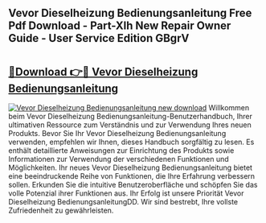 ## Vevor Dieselheizung Bedienungsanleitung Free Pdf Download - Part-Xlh New Repair Owner Guide - User Service Edition GBgrV

# <h2><a href="http://df07dqe.blite.top/?on=Vevor+Dieselheizung+Bedienungsanleitung">🔗Download 👉🔴 Vevor Dieselheizung Bedienungsanleitung</a></h2>

[![Vevor Dieselheizung Bedienungsanleitung new download](https://i.imgur.com/lujVjoI.png)](http://df07dqe.blite.top/?on=Vevor+Dieselheizung+Bedienungsanleitung)
Willkommen beim Vevor Dieselheizung Bedienungsanleitung-Benutzerhandbuch, Ihrer ultimativen Ressource zum Verständnis und zur Verwendung Ihres neuen Produkts. Bevor Sie Ihr Vevor Dieselheizung Bedienungsanleitung verwenden, empfehlen wir Ihnen, dieses Handbuch sorgfältig zu lesen. Es enthält detaillierte Anweisungen zur Einrichtung des Produkts sowie Informationen zur Verwendung der verschiedenen Funktionen und Möglichkeiten. Ihr neues Vevor Dieselheizung Bedienungsanleitung bietet eine beeindruckende Reihe von Funktionen, die Ihre Erfahrung verbessern sollen. Erkunden Sie die intuitive Benutzeroberfläche und schöpfen Sie das volle Potenzial ihrer Funktionen aus. Ihr Erfolg ist unsere Priorität Vevor Dieselheizung BedienungsanleitungDD. Wir sind bestrebt, Ihre vollste Zufriedenheit zu gewährleisten.
